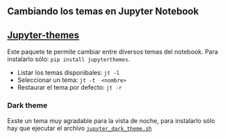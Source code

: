 ## Cambiando los temas en Jupyter Notebook

## [Jupyter-themes](https://github.com/dunovank/jupyter-themes)
Este paquete te permite cambiar entre diversos temas del notebook. Para instalarlo sólo: `pip install jupyterthemes`.

- Listar los temas disponibales: `jt -l`
- Seleccionar un tema: `jt -t  <nombre>`
- Restaurar el tema por defecto: `jt -r`

### Dark theme
Exste un tema muy agradable para la vista de noche, para instalarlo sólo hay que ejecutar el archivo [`jupyter_dark_theme.sh`](https://github.com/mondeja/fullstack/tree/master/backend/src/005-entorno_de_ejecucion/ipynb/customize/theme/jupyter_dark_theme.sh)
